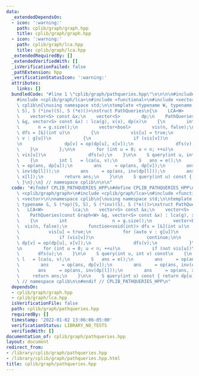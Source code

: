 ```yaml
---
data:
  _extendedDependsOn:
  - icon: ':warning:'
    path: cplib/graph/graph.hpp
    title: cplib/graph/graph.hpp
  - icon: ':warning:'
    path: cplib/graph/lca.hpp
    title: cplib/graph/lca.hpp
  _extendedRequiredBy: []
  _extendedVerifiedWith: []
  _isVerificationFailed: false
  _pathExtension: hpp
  _verificationStatusIcon: ':warning:'
  attributes:
    links: []
  bundledCode: "#line 1 \"cplib/graph/pathqueries.hpp\"\n\n\n\n#include <cplib/graph/graph>\n\
    #include <cplib/graph/lca>\n#include <functional>\n#include <vector>\n\nnamespace\
    \ cplib\n{\nusing namespace std;\n\ntemplate <typename W, typename S, S (*op)(S,\
    \ S), S (*inv)(S), S (*e)()>\nstruct PathQueries\n{\n    LCA<W>           lca;\n\
    \    vector<S> const &x;\n    vector<S>        dp;\n    PathQueries(const Graph<W>\
    \ &g, vector<S> const &x) : lca(g), x(x), dp(x)\n    {\n        int          \
    \       n = g.size();\n        vector<bool>        vis(n, false);\n        function<void(int)>\
    \ dfs = [&](int u)\n        {\n            vis[u] = true;\n            for (auto\
    \ v : g[u])\n            {\n                if (vis[v])\n                    continue;\n\
    \n                dp[v] = op(dp[u], x[v]);\n                dfs(v);\n        \
    \    }\n        };\n\n        for (int u = 0; u < n; ++u)\n            if (not\
    \ vis[u])\n                dfs(u);\n    }\n\n    S query(int u, int v) const\n\
    \    {\n        int l   = lca(u, v);\n        S   ans = e();\n        ans    \
    \ = op(ans, dp[u]);\n        ans     = op(ans, dp[v]);\n        ans     = op(ans,\
    \ inv(dp[l]));\n        ans     = op(ans, inv(dp[l]));\n        ans     = op(ans,\
    \ x[l]);\n        return ans;\n    }\n\n    S query(int u) const { return dp[u];\
    \ }\n};\n} // namespace cplib\n\n\n"
  code: "#ifndef CPLIB_PATHQUERIES_HPP\n#define CPLIB_PATHQUERIES_HPP\n\n#include\
    \ <cplib/graph/graph>\n#include <cplib/graph/lca>\n#include <functional>\n#include\
    \ <vector>\n\nnamespace cplib\n{\nusing namespace std;\n\ntemplate <typename W,\
    \ typename S, S (*op)(S, S), S (*inv)(S), S (*e)()>\nstruct PathQueries\n{\n \
    \   LCA<W>           lca;\n    vector<S> const &x;\n    vector<S>        dp;\n\
    \    PathQueries(const Graph<W> &g, vector<S> const &x) : lca(g), x(x), dp(x)\n\
    \    {\n        int                 n = g.size();\n        vector<bool>      \
    \  vis(n, false);\n        function<void(int)> dfs = [&](int u)\n        {\n \
    \           vis[u] = true;\n            for (auto v : g[u])\n            {\n \
    \               if (vis[v])\n                    continue;\n\n               \
    \ dp[v] = op(dp[u], x[v]);\n                dfs(v);\n            }\n        };\n\
    \n        for (int u = 0; u < n; ++u)\n            if (not vis[u])\n         \
    \       dfs(u);\n    }\n\n    S query(int u, int v) const\n    {\n        int\
    \ l   = lca(u, v);\n        S   ans = e();\n        ans     = op(ans, dp[u]);\n\
    \        ans     = op(ans, dp[v]);\n        ans     = op(ans, inv(dp[l]));\n \
    \       ans     = op(ans, inv(dp[l]));\n        ans     = op(ans, x[l]);\n   \
    \     return ans;\n    }\n\n    S query(int u) const { return dp[u]; }\n};\n}\
    \ // namespace cplib\n\n#endif // CPLIB_PATHQUERIES_HPP\n"
  dependsOn:
  - cplib/graph/graph.hpp
  - cplib/graph/lca.hpp
  isVerificationFile: false
  path: cplib/graph/pathqueries.hpp
  requiredBy: []
  timestamp: '2022-01-02 13:06:06-05:00'
  verificationStatus: LIBRARY_NO_TESTS
  verifiedWith: []
documentation_of: cplib/graph/pathqueries.hpp
layout: document
redirect_from:
- /library/cplib/graph/pathqueries.hpp
- /library/cplib/graph/pathqueries.hpp.html
title: cplib/graph/pathqueries.hpp
---
```

